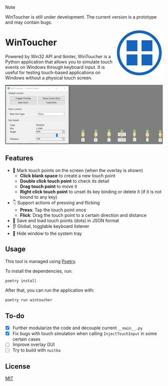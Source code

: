 > [!NOTE]
>
> WinToucher is still under development. The current version is a prototype and may contain bugs.

<img src="assets/WinToucher.svg" width="150" align="right">

# WinToucher
Powered by Win32 API and tkinter, WinToucher is a Python application that allows you to simulate touch events on Windows through keyboard input. It is useful for testing touch-based applications on Windows without a physical touch screen.

![](./assets/Preview.png)

## Features
- 📝 Mark touch points on the screen (when the overlay is shown)
  - **Click blank space** to create a new touch point
  - **Double click touch point** to check its detail
  - **Drag touch point** to move it
  - **Right click touch point** to unset its key binding or delete it (if it is not bound to any key)
- 👇 Support actions of pressing and flicking
  - **Press**: Tap the touch point once
  - **Flick**: Drag the touch point to a certain direction and distance
- 📃 Save and load touch points (dots) in JSON format
- 👂 Global, togglable keyboard listener
- 👻 Hide window to the system tray

## Usage
This tool is managed using [Poetry](https://python-poetry.org/).

To install the dependencies, run:
```bash
poetry install
```

After that, you can run the application with:
```bash
poetry run wintoucher
```

## To-do
- [x] Further modularize the code and decouple current `__main__.py`
- [x] Fix bugs with touch simulation when calling `InjectTouchInput` in some certain cases
- [ ] Improve overlay GUI
- [ ] Try to build with `nuitka`

## License
[MIT](./LICENSE)